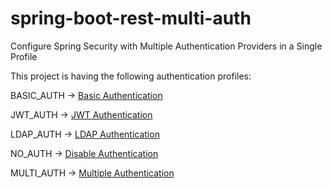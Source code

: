 # spring-boot-rest-multi-auth
Configure Spring Security with Multiple Authentication Providers in a Single Profile

This project is having the following authentication profiles:

BASIC_AUTH -> [Basic Authentication](https://www.javachinna.com/secure-spring-boot-rest-api-with-basic-authentication-role-based-authorization-database/)

JWT_AUTH   -> [JWT Authentication](https://www.javachinna.com/secure-spring-boot-rest-api-with-jwt-authentication-role-based-authorization-database/)

LDAP_AUTH  -> [LDAP Authentication](https://www.javachinna.com/secure-spring-boot-rest-api-using-ldap-authentication-and-authorization-with-database/)

NO_AUTH    -> [Disable Authentication](https://www.javachinna.com/spring-boot-disable-spring-security/)

MULTI_AUTH    -> [Multiple Authentication](https://www.javachinna.com/spring-security-multiple-authentication-providers/)

